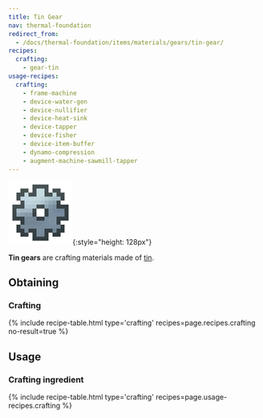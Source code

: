 ```yaml
---
title: Tin Gear
nav: thermal-foundation
redirect_from:
  - /docs/thermal-foundation/items/materials/gears/tin-gear/
recipes:
  crafting:
    - gear-tin
usage-recipes:
  crafting:
    - frame-machine
    - device-water-gen
    - device-nullifier
    - device-heat-sink
    - device-tapper
    - device-fisher
    - device-item-buffer
    - dynamo-compression
    - augment-machine-sawmill-tapper
---
```


![Tin gear](/assets/images/thermal-foundation/gear-tin.png){:style="height: 128px"}


**Tin gears** are crafting materials made of [tin](/docs/tin-ingot/).


Obtaining
---------

### Crafting
{% include recipe-table.html type='crafting' recipes=page.recipes.crafting no-result=true %}


Usage
-----

### Crafting ingredient
{% include recipe-table.html type='crafting' recipes=page.usage-recipes.crafting %}
